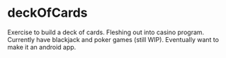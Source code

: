 # deckOfCards
Exercise to build a deck of cards.
Fleshing out into casino program.  
Currently have blackjack and poker games (still WIP).
Eventually want to make it an android app.
